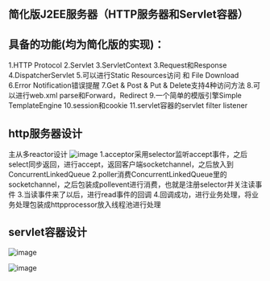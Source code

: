 ## 简化版J2EE服务器（HTTP服务器和Servlet容器）

## 具备的功能(均为简化版的实现)：
1.HTTP Protocol 2.Servlet  3.ServletContext 3.Request和Response 4.DispatcherServlet 5.可以进行Static Resources访问 和 File Download
6.Error Notification错误提醒  7.Get & Post & Put & Delete支持4种访问方法  8.可以进行web.xml parse和Forward，Redirect 
9.一个简单的模版引擎Simple TemplateEngine 10.session和cookie 11.servlet容器的servlet filter listener

## http服务器设计
主从多reactor设计
![image](https://github.com/user-attachments/assets/140585b3-b415-4f13-ad22-bf7f3069a529)
1.acceptor采用selector监听accept事件，之后select同步返回，进行accept，返回客户端socketchannel，之后放入到 ConcurrentLinkedQueue
2.poller消费ConcurrentLinkedQueue里的socketchannel，之后包装成pollevent进行消费，也就是注册selector并关注读事件
3.当读事件来了以后，进行read事件的回调
4.回调成功，进行业务处理，将业务处理包装成httpprocessor放入线程池进行处理

## servlet容器设计

![image](https://github.com/user-attachments/assets/7c1c8380-475a-4fe2-b92f-60d809c9c283)


![image](https://github.com/user-attachments/assets/d52242b2-0263-483d-a3af-10c32a080fe4)
